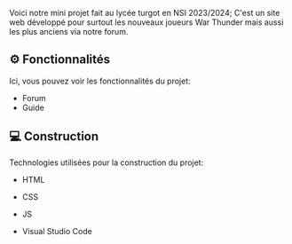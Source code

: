 <p id="description">Voici notre mini projet fait au lycée turgot en NSI 2023/2024; C'est un site web développé pour surtout les nouveaux joueurs War Thunder mais aussi les plus anciens via notre forum.</p>

  
  
<h2>⚙️ Fonctionnalités</h2>

Ici, vous pouvez voir les fonctionnalités du projet:

*   Forum
*   Guide

  
  
<h2>💻 Construction</h2>

Technologies utilisées pour la construction du projet:

*   HTML
*   CSS
*   JS

*   Visual Studio Code
